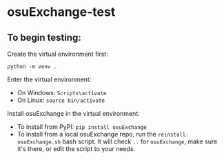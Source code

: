 # osuExchange-test

## To begin testing:

Create the virtual environment first:

```
python -m venv .
```

Enter the virtual environment:

- On Windows: `Scripts\activate`
- On Linux: `source bin/activate`

Install osuExchange in the virtual environment:

- To install from PyPI: `pip install osuExchange`
- To install from a local osuExchange repo, run the `reinstall-osuExchange.sh` bash script. It will check `..` for `osuExchange`, make sure it's there, or edit the script to your needs.
